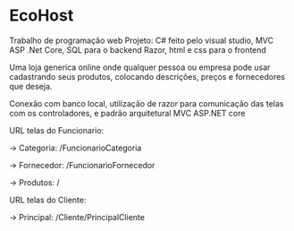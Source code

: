 # EcoHost
Trabalho de programação web
Projeto:
C# feito pelo visual studio, MVC ASP .Net Core, SQL para o backend
Razor, html e css para o frontend

Uma loja generica online onde qualquer pessoa ou empresa pode usar cadastrando seus produtos, colocando descrições, preços e fornecedores que deseja.

Conexão com banco local, utilização de razor para comunicação das telas com os controladores, e padrão arquitetural MVC ASP.NET core

URL telas do Funcionario:

  -> Categoria: /FuncionarioCategoria
  
  -> Fornecedor: /FuncionarioFornecedor
  
  -> Produtos: /
  
URL telas do Cliente:

  -> Principal: /Cliente/PrincipalCliente
